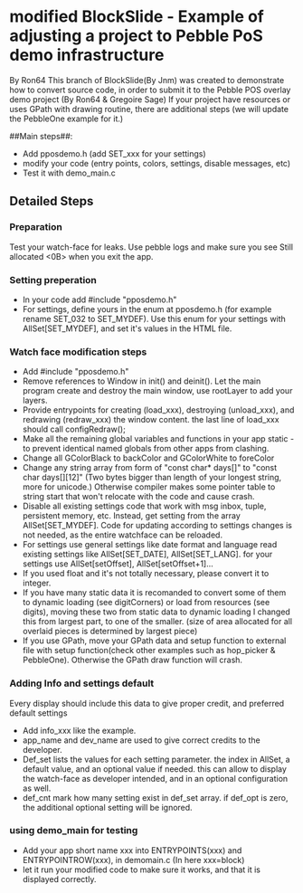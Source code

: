 # modified BlockSlide - Example of adjusting a project to Pebble PoS demo infrastructure #
By Ron64
This branch of BlockSlide(By Jnm) was created to demonstrate how to convert source code, in order to submit it to the Pebble POS overlay demo project (By Ron64 & Gregoire Sage)
If your project have resources or uses GPath with drawing routine, there are additional steps (we will update the PebbleOne example for it.)

##Main steps##:

* Add pposdemo.h (add SET_xxx for your settings)
* modify your code (entry points, colors, settings, disable messages, etc)
* Test it with demo_main.c

## Detailed Steps ##
### Preparation ###
Test your watch-face for leaks. Use pebble logs and make sure you see Still allocated <0B> when you exit the app.

### Setting preperation ###

* In your code add #include "pposdemo.h"
* For settings, define yours in the enum at pposdemo.h (for example rename SET_032 to SET_MYDEF). Use this enum for your settings with AllSet[SET_MYDEF], and set it's values in the HTML file.

### Watch face modification steps ###

* Add #include "pposdemo.h"
* Remove references to Window in init() and deinit(). Let the main program create and destroy the main window, use rootLayer to add your layers.
* Provide entrypoints for creating (load_xxx), destroying (unload_xxx),  and redrawing (redraw_xxx) the window content. the last line of load_xxx should call configRedraw();
* Make all the remaining global variables and functions in your app static - to prevent identical named globals from other apps from clashing.
* Change all GColorBlack to backColor and GColorWhite to foreColor
* Change any string array from form of "const char* days[]" to "const char days[][12]" (Two bytes bigger than length of your longest string, more for unicode.) Otherwise compiler makes some pointer table to string start that won't relocate with the code and cause crash.
* Disable all existing settings code that work with msg inbox, tuple, persistent memory, etc. Instead, get setting from the array AllSet[SET_MYDEF]. Code for updating according to settings changes is not needed, as the entire watchface can be reloaded.
* For settings use general settings like date format and language read existing settings like AllSet[SET_DATE], AllSet[SET_LANG]. for your settings use AllSet[setOffset], AllSet[setOffset+1]...
* If you used float and it's not totally necessary, please convert it to integer.
* If you have many static data it is recomanded to convert some of them to dynamic loading (see digitCorners) or load from resources (see digits), moving these two from static data to dynamic loading I changed this from largest part, to one of the smaller. (size of area allocated for all overlaid pieces is determined by largest piece)
* If you use GPath, move your GPath data and setup function to external file with setup function(check other examples such as hop_picker & PebbleOne). Otherwise the GPath draw function will crash.

### Adding Info and settings default ###
Every display should include this data to give proper credit, and preferred default settings

* Add info_xxx like the example.
* app_name and dev_name are used to give correct credits to the developer.
* Def_set lists the values for each setting parameter. the index in AllSet, a default value, and an optional value if needed. this can allow to display the watch-face as developer intended, and in an optional configuration as well.
* def_cnt mark how many setting exist in def_set array. if def_opt is zero, the additional optional setting will be ignored.

### using demo_main for testing ###

* Add your app short name xxx into ENTRYPOINTS(xxx) and ENTRYPOINTROW(xxx), in demomain.c (In here xxx=block)
* let it run your modified code to make sure it works, and that it is displayed correctly.
